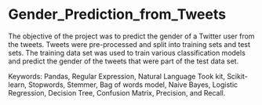 # Gender_Prediction_from_Tweets

The objective of the project was to predict the gender of a Twitter user from the tweets. Tweets were pre-processed and split into training sets and test sets. The training data set was used to train various classification models and predict the gender of the tweets that were part of the test data set.

Keywords: Pandas, Regular Expression, Natural Language Took kit, Scikit-learn, Stopwords, Stemmer, Bag of words model, Naive Bayes, Logistic Regression, Decision Tree, Confusion Matrix, Precision, and Recall.
